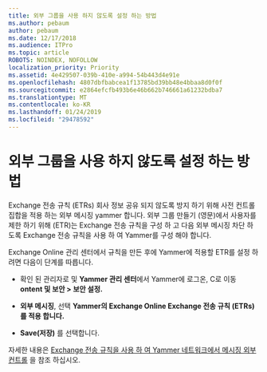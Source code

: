 ```yaml
---
title: 외부 그룹을 사용 하지 않도록 설정 하는 방법
ms.author: pebaum
author: pebaum
ms.date: 12/17/2018
ms.audience: ITPro
ms.topic: article
ROBOTS: NOINDEX, NOFOLLOW
localization_priority: Priority
ms.assetid: 4e429507-039b-410e-a994-54b443d4e91e
ms.openlocfilehash: 4807dbfbabcea1f13785bd39bb48e4bbaa8d0f0f
ms.sourcegitcommit: e2864efcfb493b6e46b662b746661a61232bdba7
ms.translationtype: MT
ms.contentlocale: ko-KR
ms.lasthandoff: 01/24/2019
ms.locfileid: "29478592"
---
```

# <a name="how-to-disable-external-groups"></a>외부 그룹을 사용 하지 않도록 설정 하는 방법

Exchange 전송 규칙 (ETRs) 회사 정보 공유 되지 않도록 방지 하기 위해 사전 컨트롤 집합을 적용 하는 외부 메시징 yammer 합니다. 외부 그룹 만들기 (영문)에서 사용자를 제한 하기 위해 (ETR)는 Exchange 전송 규칙을 구성 하 고 다음 외부 메시징 차단 하도록 Exchange 전송 규칙을 사용 하 여 Yammer를 구성 해야 합니다. 
  
Exchange Online 관리 센터에서 규칙을 만든 후에 Yammer에 적용할 ETR를 설정 하려면 다음이 단계를 따릅니다.
  
- 확인 된 관리자로 및 **Yammer 관리 센터**에서 Yammer에 로그온, C로 이동 **ontent 및 보안 \> 보안 설정.**
    
- **외부 메시징**, 선택 **Yammer의 Exchange Online Exchange 전송 규칙 (ETRs)를 적용 합니다.**
    
- **Save(저장)** 를 선택합니다. 
    
자세한 내용은 [Exchange 전송 규칙을 사용 하 여 Yammer 네트워크에서 메시징 외부 컨트롤](https://support.office.com/en-us/article/Control-external-messaging-in-a-Yammer-network-with-Exchange-Transport-Rules-f8fd6403-c8f3-4307-9230-65304d6000d9) 을 참조 하십시오.
  

